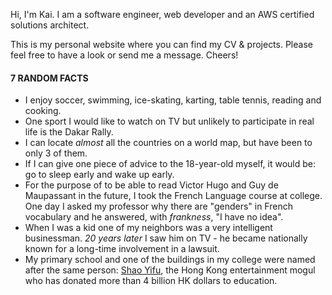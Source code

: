 Hi, I'm Kai. I am a software engineer, web developer and an AWS certified solutions architect.

This is my personal website where you can find my CV & projects. Please feel free to have a look or send me a message. Cheers!

#### 7 RANDOM FACTS

- I enjoy soccer, swimming, ice-skating, karting, table tennis, reading and cooking.
- One sport I would like to watch on TV but unlikely to participate in real life is the Dakar Rally.
- I can locate _almost_ all the countries on a world map, but have been to only 3 of them.
- If I can give one piece of advice to the 18-year-old myself, it would be: go to sleep early and wake up early.
- For the purpose of to be able to read Victor Hugo and Guy de Maupassant in the future, I took the French Language course at college. One day I asked my professor why there are "genders" in French vocabulary and he answered, with _frankness_, "I have no idea".
- When I was a kid one of my neighbors was a very intelligent businessman. _20 years later_ I saw him on TV - he became nationally known for a long-time involvement in a lawsuit.
- My primary school and one of the buildings in my college were named after the same person: [Shao Yifu](https://en.wikipedia.org/wiki/Run_Run_Shaw), the Hong Kong entertainment mogul who has donated more than 4 billion HK dollars to education.
